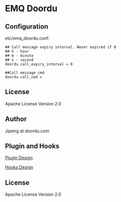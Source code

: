 
EMQ Doordu
============

Configuration
-------------

etc/emq_doordu.conf:

```
## Call message expiry interval. Never expired if 0
## h - hour
## m - minute
## s - second
doordu.call_expiry_interval = 0

##Call message cmd
doordu.call_cmd = 
```

License
-------

Apache License Version 2.0

Author
------

Jipeng at doordu.com


Plugin and Hooks
-----------------

[Plugin Design](http://docs.emqtt.com/en/latest/design.html#plugin-design)

[Hooks Design](http://docs.emqtt.com/en/latest/design.html#hooks-design)

License
-------

Apache License Version 2.0
